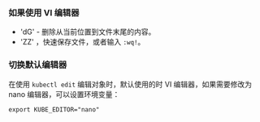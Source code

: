 

### 如果使用 VI 编辑器

- 'dG' - 删除从当前位置到文件末尾的内容。
- 'ZZ' ，快速保存文件，或者输入 `:wq!`。



### 切换默认编辑器

在使用 `kubectl edit` 编辑对象时，默认使用的时 VI 编辑器，如果需要修改为 nano 编辑器，可以设置环境变量：

```
export KUBE_EDITOR="nano"
```

